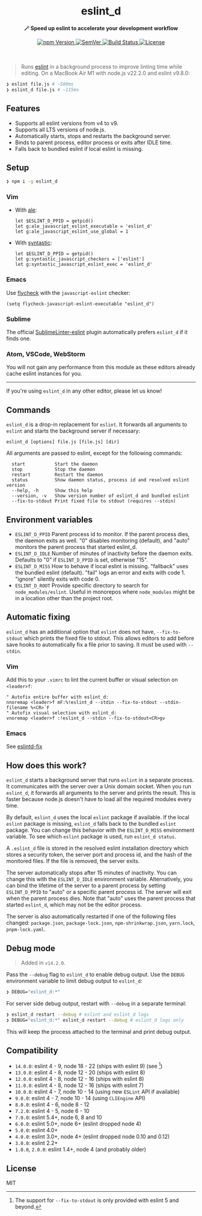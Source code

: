 <h1 align="center">
  eslint_d
</h1>
<p align="center">
  <b>🪄 Speed up eslint to accelerate your development workflow</b>
</p>
<div align="center">
  <a href="https://www.npmjs.com/package/eslint_d">
    <img src="https://img.shields.io/npm/v/eslint_d.svg" alt="npm Version">
  </a>
  <a href="https://semver.org">
    <img src="https://img.shields.io/:semver-%E2%9C%93-blue.svg" alt="SemVer">
  </a>
  <a href="https://github.com/mantoni/eslint_d.js/actions">
    <img src="https://github.com/mantoni/eslint_d.js/workflows/Build/badge.svg" alt="Build Status">
  </a>
  <a href="https://opensource.org/licenses/MIT">
    <img src="https://img.shields.io/npm/l/eslint_d.svg" alt="License">
  </a>
  <br>
  <br>
  <br>
</div>

> Runs [eslint][] in a background process to improve linting time while editing.
> On a MacBook Air M1 with node.js v22.2.0 and eslint v9.8.0:

```bash
❯ eslint file.js # ~500ms
❯ eslint_d file.js # ~115ms
```

## Features

- Supports all eslint versions from v4 to v9.
- Supports all LTS versions of node.js.
- Automatically starts, stops and restarts the background server.
- Binds to parent process, editor process or exits after IDLE time.
- Falls back to bundled eslint if local eslint is missing.

## Setup

```bash
❯ npm i -g eslint_d
```

### Vim

- With [ale][]:

  ```vim
  let $ESLINT_D_PPID = getpid()
  let g:ale_javascript_eslint_executable = 'eslint_d'
  let g:ale_javascript_eslint_use_global = 1
  ```

- With [syntastic][]:

  ```vim
  let $ESLINT_D_PPID = getpid()
  let g:syntastic_javascript_checkers = ['eslint']
  let g:syntastic_javascript_eslint_exec = 'eslint_d'
  ```

### Emacs

Use [flycheck][] with the `javascript-eslint` checker:

```elisp
(setq flycheck-javascript-eslint-executable "eslint_d")
```

### Sublime

The official [SublimeLinter-eslint][] plugin automatically prefers `eslint_d`
if it finds one.

### Atom, VSCode, WebStorm

You will not gain any performance from this module as these editors already
cache eslint instances for you.

---

If you're using `eslint_d` in any other editor, please let us know!

## Commands

`eslint_d` is a drop-in replacement for `eslint`. It forwards all arguments to
`eslint` and starts the background server if necessary:

```
eslint_d [options] file.js [file.js] [dir]
```

All arguments are passed to eslint, except for the following commands:

```
  start           Start the daemon
  stop            Stop the daemon
  restart         Restart the daemon
  status          Show daemon status, process id and resolved eslint version
  --help, -h      Show this help
  --version, -v   Show version number of eslint_d and bundled eslint
  --fix-to-stdout Print fixed file to stdout (requires --stdin)
```

## Environment variables

- `ESLINT_D_PPID` Parent process id to monitor. If the parent process dies, the
  daemon exits as well. "0" disables monitoring (default), and "auto" monitors
  the parent process that started eslint_d.
- `ESLINT_D_IDLE` Number of minutes of inactivity before the daemon exits.
  Defaults to "0" if `ESLINT_D_PPID` is set, otherwise "15".
- `ESLINT_D_MISS` How to behave if local eslint is missing. "fallback" uses the
  bundled eslint (default). "fail" logs an error and exits with code 1.
  "ignore" silently exits with code 0.
- `ESLINT_D_ROOT` Provide specific directory to search for `node_modules/eslint`.
  Useful in monorepos where `node_modules` might be in a location other than
  the project root.

## Automatic fixing

`eslint_d` has an additional option that `eslint` does not have,
`--fix-to-stdout` which prints the fixed file to stdout. This allows editors to
add before save hooks to automatically fix a file prior to saving. It must be
used with `--stdin`.

### Vim

Add this to your `.vimrc` to lint the current buffer or visual selection on
`<leader>f`:

```vim
" Autofix entire buffer with eslint_d:
nnoremap <leader>f mF:%!eslint_d --stdin --fix-to-stdout --stdin-filename %<CR>`F
" Autofix visual selection with eslint_d:
vnoremap <leader>f :!eslint_d --stdin --fix-to-stdout<CR>gv
```

### Emacs

See [eslintd-fix](https://github.com/aaronjensen/eslintd-fix)

## How does this work?

`eslint_d` starts a background server that runs `eslint` in a separate process.
It communicates with the server over a Unix domain socket. When you run
`eslint_d`, it forwards all arguments to the server and prints the result. This
is faster because node.js doesn't have to load all the required modules every
time.

By default, `eslint_d` uses the local `eslint` package if available. If the
local `eslint` package is missing, `eslint_d` falls back to the bundled
`eslint` package. You can change this behavior with the `ESLINT_D_MISS`
environment variable. To see which `eslint` package is used, run `eslint_d
status`.

A `.eslint_d` file is stored in the resolved eslint installation directory
which stores a security token, the server port and process id, and the hash of
the monitored files. If the file is removed, the server exits.

The server automatically stops after 15 minutes of inactivity. You can change
this with the `ESLINT_D_IDLE` environment variable. Alternatively, you can bind
the lifetime of the server to a parent process by setting `ESLINT_D_PPID` to
"auto" or a specific parent process id. The server will exit when the parent
process dies. Note that "auto" uses the parent process that started `eslint_d`,
which may not be the editor process.

The server is also automatically restarted if one of the following files
changed: `package.json`, `package-lock.json`, `npm-shrinkwrap.json`,
`yarn.lock`, `pnpm-lock.yaml`.

## Debug mode

> Added in `v14.2.0`.

Pass the `--debug` flag to `eslint_d` to enable debug output. Use the `DEBUG`
environment variable to limit debug output to `eslint_d`:

```bash
❯ DEBUG="eslint_d:*"
```

For server side debug output, restart with `--debug` in a separate terminal:

```bash
❯ eslint_d restart --debug # eslint and eslint_d logs
❯ DEBUG="eslint_d:*" eslint_d restart --debug # eslint_d logs only
```

This will keep the process attached to the terminal and print debug output.

## Compatibility

- `14.0.0`: eslint 4 - 9, node 18 - 22 (ships with eslint 9) (see [^1])
- `13.0.0`: eslint 4 - 8, node 12 - 20 (ships with eslint 8)
- `12.0.0`: eslint 4 - 8, node 12 - 16 (ships with eslint 8)
- `11.0.0`: eslint 4 - 8, node 12 - 16 (ships with eslint 7)
- `10.0.0`: eslint 4 - 7, node 10 - 14 (using new `ESLint` API if available)
- `9.0.0`: eslint 4 - 7, node 10 - 14 (using `CLIEngine` API)
- `8.0.0`: eslint 4 - 6, node 8 - 12
- `7.2.0`: eslint 4 - 5, node 6 - 10
- `7.0.0`: eslint 5.4+, node 6, 8 and 10
- `6.0.0`: eslint 5.0+, node 6+ (eslint dropped node 4)
- `5.0.0`: eslint 4.0+
- `4.0.0`: eslint 3.0+, node 4+ (eslint dropped node 0.10 and 0.12)
- `3.0.0`: eslint 2.2+
- `1.0.0`, `2.0.0`: eslint 1.4+, node 4 (and probably older)

## License

MIT

[License]: https://img.shields.io/npm/l/eslint_d.svg
[eslint]: https://eslint.org
[ale]: https://github.com/dense-analysis/ale
[syntastic]: https://github.com/scrooloose/syntastic
[flycheck]: http://www.flycheck.org/
[SublimeLinter-eslint]: https://github.com/SublimeLinter/SublimeLinter-eslint

[^1]: The support for `--fix-to-stdout` is only provided with eslint 5 and beyond.
